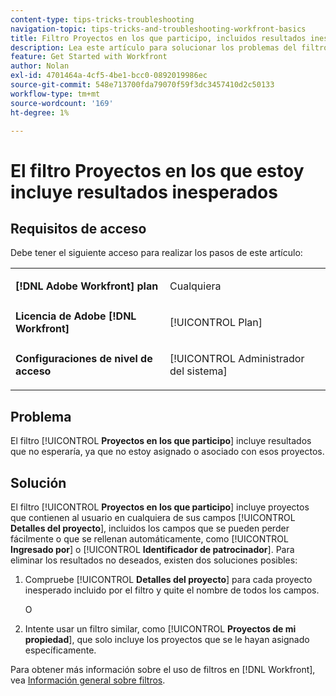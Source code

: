 ```yaml
---
content-type: tips-tricks-troubleshooting
navigation-topic: tips-tricks-and-troubleshooting-workfront-basics
title: Filtro Proyectos en los que participo, incluidos resultados inesperados
description: Lea este artículo para solucionar los problemas del filtro Proyectos en los que participo, incluidos los resultados inesperados.
feature: Get Started with Workfront
author: Nolan
exl-id: 4701464a-4cf5-4be1-bcc0-0892019986ec
source-git-commit: 548e713700fda79070f59f3dc3457410d2c50133
workflow-type: tm+mt
source-wordcount: '169'
ht-degree: 1%

---
```


# El filtro Proyectos en los que estoy incluye resultados inesperados

## Requisitos de acceso

Debe tener el siguiente acceso para realizar los pasos de este artículo:

<table style="table-layout:auto"> 
 <col> 
 <col> 
 <tbody> 
  <tr> 
   <td role="rowheader"><strong>[!DNL Adobe Workfront] plan</strong></td> 
   <td> <p>Cualquiera</p> </td> 
  </tr> 
  <tr> 
   <td role="rowheader"><strong>Licencia de Adobe [!DNL Workfront]</strong></td> 
   <td> <p>[!UICONTROL Plan] </p> </td> 
  </tr> 
  <tr> 
   <td role="rowheader"><strong>Configuraciones de nivel de acceso</strong></td> 
   <td> <p>[!UICONTROL Administrador del sistema]</p> </td> 
  </tr> 
 </tbody> 
</table>

## Problema

El filtro [!UICONTROL **Proyectos en los que participo**] incluye resultados que no esperaría, ya que no estoy asignado o asociado con esos proyectos.

## Solución

El filtro [!UICONTROL **Proyectos en los que participo**] incluye proyectos que contienen al usuario en cualquiera de sus campos [!UICONTROL **Detalles del proyecto**], incluidos los campos que se pueden perder fácilmente o que se rellenan automáticamente, como [!UICONTROL **Ingresado por**] o [!UICONTROL **Identificador de patrocinador**]. Para eliminar los resultados no deseados, existen dos soluciones posibles:

1. Compruebe [!UICONTROL **Detalles del proyecto**] para cada proyecto inesperado incluido por el filtro y quite el nombre de todos los campos.

   O

1. Intente usar un filtro similar, como [!UICONTROL **Proyectos de mi propiedad**], que solo incluye los proyectos que se le hayan asignado específicamente.

Para obtener más información sobre el uso de filtros en [!DNL Workfront], vea [Información general sobre filtros](/help/quicksilver/reports-and-dashboards/reports/reporting-elements/filters-overview.md).
